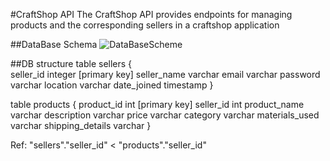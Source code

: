 #CraftShop API
The CraftShop API provides endpoints for managing products and the corresponding sellers in a craftshop application 

##DataBase Schema 
![DataBaseScheme](dbscheme.pngq)

##DB structure 
table sellers {  
  seller_id integer [primary key]
  seller_name varchar
  email varchar
  password varchar
  location varchar 
  date_joined timestamp
}

table products { 
  product_id int [primary key]
  seller_id int 
  product_name varchar
  description varchar 
  price varchar 
  category varchar 
  materials_used varchar 
  shipping_details varchar 
}


Ref: "sellers"."seller_id" < "products"."seller_id" 
